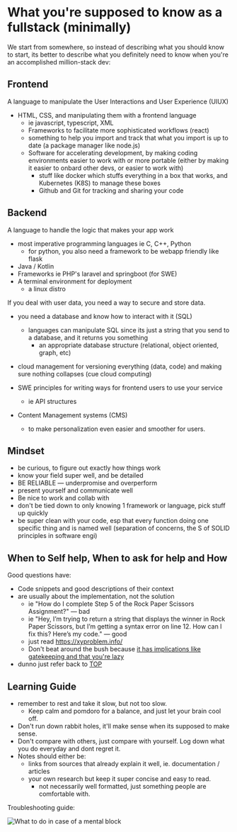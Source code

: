 # What you're supposed to know as a fullstack (minimally)

We start from somewhere, so instead of describing what you should know to start, its better to describe what you definitely need to know when you're an accomplished million-stack dev:

## Frontend

A language to manipulate the User Interactions and User Experience (UIUX)

- HTML, CSS, and manipulating them with a frontend language
    - ie javascript, typescript, XML
    - Frameworks to facilitate more sophisticated workflows (react)
    - something to help you import and track that what you import is up to date (a package manager like node.js)
    - Software for accelerating development, by making coding environments easier to work with or more portable (either by making it easier to onbard other devs, or easier to work with)
        - stuff like docker which stuffs everything in a box that works, and Kubernetes (K8S) to manage these boxes
        - Github and Git for tracking and sharing your code

## Backend

A language to handle the logic that makes your app work

- most imperative programming languages ie C, C++, Python
    - for python, you also need a framework to be webapp friendly like flask
- Java / Kotlin
- Frameworks ie PHP's laravel and springboot (for SWE)
- A terminal environment for deployment
    - a linux distro

If you deal with user data, you need a way to secure and store data.

- you need a database and know how to interact with it (SQL)
    - languages can manipulate SQL since its just a string that you send to a database, and it returns you something
        - an appropriate database structure (relational, object oriented, graph, etc)
- cloud management for versioning everything (data, code) and making sure nothing collapses (cue cloud computing)

- SWE principles for writing ways for frontend users to use your service
    - ie API structures
- Content Management systems (CMS)
    - to make personalization even easier and smoother for users.

## Mindset

- be curious, to figure out exactly how things work
- know your field super well, and be detailed
- BE RELIABLE &#8212; underpromise and overperform
- present yourself and communicate well
- Be nice to work and collab with
- don't be tied down to only knowing 1 framework or language, pick stuff up quickly
- be super clean with your code, esp that every function doing one specific thing and is named well (separation of concerns, the S of SOLID principles in software engi)

## When to Self help, When to ask for help and How

Good questions have:

- Code snippets and good descriptions of their context
- are usually about the implementation, not the solution
    - ie "How do I complete Step 5 of the Rock Paper Scissors Assignment?" &#8212; bad
    - ie "Hey, I’m trying to return a string that displays the winner in Rock Paper Scissors, but I’m getting a syntax error on line 12. How can I fix this? Here’s my code." &#8212; good
    - just read <https://xyproblem.info/>
    - Don't beat around the bush because [it has implications like gatekeeping and that you're lazy](https://dontasktoask.com/)
- dunno just refer back to [TOP](https://www.theodinproject.com/lessons/foundations-asking-for-help)

## Learning Guide

- remember to rest and take it slow, but not too slow.
    - Keep calm and pomdoro for a balance, and just let your brain cool off.
- Don't run down rabbit holes, it'll make sense when its supposed to make sense.
- Don't compare with others, just compare with yourself. Log down what you do everyday and dont regret it.
- Notes should either be:
    - links from sources that already explain it well, ie. documentation / articles
    - your own research but keep it super concise and easy to read.
        - not necessarily well formatted, just something people are comfortable with.

Troubleshooting guide:

![What to do in case of a mental block](https://cdn.statically.io/gh/TheOdinProject/curriculum/978ba0e91a6a47452de819246f4c495e6b092f54/foundations/introduction/motivation_and_mindset/imgs/00.png)

